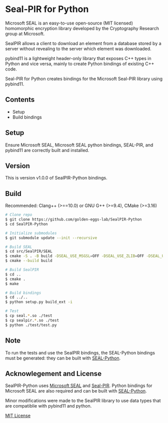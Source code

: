 # Seal-PIR for Python

Microsoft SEAL is an easy-to-use open-source (MIT licensed) homomorphic encryption library developed by the Cryptography Research group at Microsoft.

SealPIR allows a client to download an element from a database stored by a server without revealing to the server which element was downloaded.

pybind11 is a lightweight header-only library that exposes C++ types in Python and vice versa, mainly to create Python bindings of existing C++ code.

Seal-PIR for Python creates bindings for the Microsoft Seal-PIR library using pybind11.

## Contents
* Setup
* Build bindings

## Setup
Ensure Microsoft SEAL, Microsoft SEAL python bindings, SEAL-PIR, and pybind11 are correctly built and installed.

## Version
This is version v1.0.0 of SealPIR-Python bindings.

## Build
Recommended: Clang++ (>==10.0) or GNU G++ (>=9.4), CMake (>=3.16)

```bash
# Clone repo
$ git clone https://github.com/golden-eggs-lab/SealPIR-Python
$ cd SealPIR-Python

# Initialize submodules
$ git submodule update --init --recursive

# Build SEAL
$ cd src/SealPIR/SEAL
$ cmake -S . -B build -DSEAL_USE_MSGSL=OFF -DSEAL_USE_ZLIB=OFF -DSEAL_USE_ZSTD=OFF
$ cmake --build build

# Build SealPIR
$ cd ..
$ cmake .
$ make

# Build bindings
$ cd ../..
$ python setup.py build_ext -i

# Test
$ cp seal.*.so ./test
$ cp sealpir.*.so ./test
$ python ./test/test.py
```

## Note
To run the tests and use the SealPIR bindings, the SEAL-Python bindings must be generated: they can be built with [SEAL-Python](https://github.com/Huelse/SEAL-Python).

## Acknowlegement and License
SealPIR-Python uses [Microsoft SEAL](https://github.com/microsoft/SEAL) and [Seal-PIR](https://github.com/microsoft/SealPIR). Python bindings for Microsoft SEAL are also required and can be built with [SEAL-Python](https://github.com/Huelse/SEAL-Python).

Minor modifications were made to the SealPIR library to use data types that are compatiblie with pybind11 and python.

[MIT License](/LICENSE)